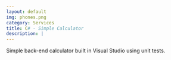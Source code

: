 ```yaml
---
layout: default
img: phones.png
category: Services
title: C# - Simple Calculator
description: |
---
```

Simple back-end calculator built in Visual Studio using unit tests.

